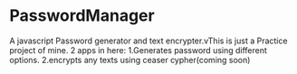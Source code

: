# PasswordManager
A javascript Password generator and text encrypter.vThis is just a Practice project of mine. 
2 apps in here:
1.Generates password using different options.
2.encrypts any texts using ceaser cypher(coming soon)
